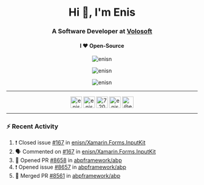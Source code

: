 <h1 align="center">Hi 👋, I'm Enis</h1>
<h3 align="center">A Software Developer at <a href="/volosoft">Volosoft</a></h3>

<h4 align="center"> I ❤ Open-Source</h4>

<p align="center"> <img src="https://komarev.com/ghpvc/?username=enisn" alt="enisn" /> </p>

<p align="center">
<img src="https://github-readme-stats.vercel.app/api/top-langs/?username=enisn&layout=compact" alt="enisn" />
</p>

<p align="center">
<img src="https://github-readme-stats.vercel.app/api?username=enisn&show_icons=true" alt="enisn" />
</p>

<hr />

<p align="center">
<a href="https://dev.to/enisn" target="blank"><img align="center" src="https://cdn.jsdelivr.net/npm/simple-icons@3.0.1/icons/dev-dot-to.svg" alt="enisn" height="30" width="30" /></a>
<a href="https://twitter.com/enisnecipoglu" target="blank"><img align="center" src="https://cdn.jsdelivr.net/npm/simple-icons@3.0.1/icons/twitter.svg" alt="enisnecipoglu" height="30" width="30" /></a>
<a href="https://stackoverflow.com/users/7200126" target="blank"><img align="center" src="https://cdn.jsdelivr.net/npm/simple-icons@3.0.1/icons/stackoverflow.svg" alt="7200126" height="30" width="30" /></a>
<a href="https://instagram.com/enisnecipoglu" target="blank"><img align="center" src="https://cdn.jsdelivr.net/npm/simple-icons@3.0.1/icons/instagram.svg" alt="enisnecipoglu" height="30" width="30" /></a>
<a href="https://medium.com/@enis.necipoglu" target="blank"><img align="center" src="https://cdn.jsdelivr.net/npm/simple-icons@3.0.1/icons/medium.svg" alt="@enis.necipoglu" height="30" width="30" /></a>
</p>

<hr />

### :zap: Recent Activity

<!--START_SECTION:activity-->
1. ❗️ Closed issue [#167](https://github.com/enisn/Xamarin.Forms.InputKit/issues/167) in [enisn/Xamarin.Forms.InputKit](https://github.com/enisn/Xamarin.Forms.InputKit)
2. 🗣 Commented on [#167](https://github.com/enisn/Xamarin.Forms.InputKit/issues/167) in [enisn/Xamarin.Forms.InputKit](https://github.com/enisn/Xamarin.Forms.InputKit)
3. 💪 Opened PR [#8658](https://github.com/abpframework/abp/pull/8658) in [abpframework/abp](https://github.com/abpframework/abp)
4. ❗️ Opened issue [#8657](https://github.com/abpframework/abp/issues/8657) in [abpframework/abp](https://github.com/abpframework/abp)
5. 🎉 Merged PR [#8561](https://github.com/abpframework/abp/pull/8561) in [abpframework/abp](https://github.com/abpframework/abp)
<!--END_SECTION:activity-->
